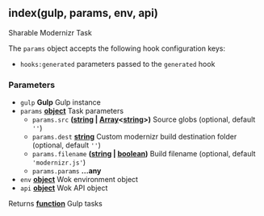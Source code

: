 <!-- Generated by documentation.js. Update this documentation by updating the source code. -->

## index(gulp, params, env, api)

Sharable Modernizr Task

The `params` object accepts the following hook configuration keys:

-   `hooks:generated` parameters passed to the `generated` hook

### Parameters

-   `gulp` **Gulp** Gulp instance
-   `params` **[object][1]** Task parameters
    -   `params.src` **([string][2] \| [Array][3]&lt;[string][2]>)** Source globs (optional, default `''`)
    -   `params.dest` **[string][2]** Custom modernizr build destination folder (optional, default `''`)
    -   `params.filename` **([string][2] \| [boolean][4])** Build filename (optional, default `'modernizr.js'`)
    -   `params.params` **...any** 
-   `env` **[object][1]** Wok environment object
-   `api` **[object][1]** Wok API object

Returns **[function][5]** Gulp tasks

[1]: https://developer.mozilla.org/docs/Web/JavaScript/Reference/Global_Objects/Object

[2]: https://developer.mozilla.org/docs/Web/JavaScript/Reference/Global_Objects/String

[3]: https://developer.mozilla.org/docs/Web/JavaScript/Reference/Global_Objects/Array

[4]: https://developer.mozilla.org/docs/Web/JavaScript/Reference/Global_Objects/Boolean

[5]: https://developer.mozilla.org/docs/Web/JavaScript/Reference/Statements/function
